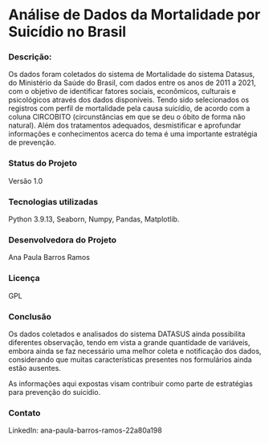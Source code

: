 # Análise de Dados da Mortalidade por Suicídio no Brasil
### Descrição:

Os dados foram coletados do sistema de Mortalidade do sistema Datasus, do Ministério da Saúde do Brasil, com dados entre os anos de 2011 a 2021, com o objetivo de identificar
fatores sociais, econômicos, culturais e psicológicos através dos dados disponíveis. Tendo sido selecionados os registros com perfil de mortalidade pela causa suicídio, de acordo com
a coluna CIRCOBITO (circunstâncias em que se deu o óbito de forma não natural). Além dos tratamentos adequados, desmistificar e aprofundar informações e conhecimentos
acerca do tema é uma importante estratégia de prevenção.

### Status do Projeto
Versão 1.0

### Tecnologias utilizadas
Python 3.9.13, Seaborn, Numpy, Pandas, Matplotlib.

### Desenvolvedora do Projeto
Ana Paula Barros Ramos

### Licença
GPL

### Conclusão

Os dados coletados e analisados do sistema DATASUS ainda possibilita diferentes observação, tendo em vista a grande quantidade de variáveis, embora ainda se faz necessário uma melhor coleta e notificação dos dados, considerando que muitas características presentes nos formulários ainda estão ausentes.

As informações aqui expostas visam contribuir como parte de estratégias para prevenção do suicídio.

### Contato
LinkedIn: ana-paula-barros-ramos-22a80a198
